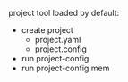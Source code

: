 project tool loaded by default:
- create project
    - project.yaml
    - project.config
- run project-config
- run project-config:mem